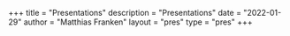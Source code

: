 +++
title = "Presentations"
description = "Presentations"
date = "2022-01-29"
author = "Matthias Franken"
layout = "pres"
type = "pres"
+++
